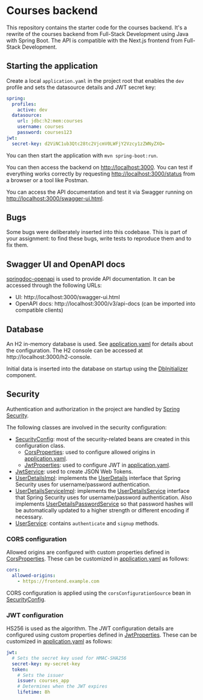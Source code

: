# Courses backend

This repository contains the starter code for the courses backend. It's a rewrite of the courses backend from Full-Stack Development using Java with Spring Boot. The API is compatible with the Next.js frontend from Full-Stack Development.

## Starting the application

Create a local `application.yaml` in the project root
that enables the `dev` profile and sets the datasource
details and JWT secret key:

```yaml
spring:
  profiles:
    active: dev
  datasource:
    url: jdbc:h2:mem:courses
    username: courses
    password: courses123
jwt:
  secret-key: d2ViNC1ub3Qtc28tc2VjcmV0LWFjY2Vzcy1zZWNyZXQ=
```

You can then start the application with `mvn spring-boot:run`.

You can then access the backend on <http://localhost:3000>. You
can test if everything works correctly by requesting
<http://localhost:3000/status> from a browser or a tool like Postman.

You can access the API documentation and test it via Swagger running on
<http://localhost:3000/swagger-ui.html>.

## Bugs

Some bugs were deliberately inserted into this codebase. This is part
of your assignment: to find these bugs, write tests to reproduce them
and to fix them.

## Swagger UI and OpenAPI docs

[springdoc-openapi](https://springdoc.org) is used to provide API
documentation. It can be accessed through the following URLs:

- UI: http://localhost:3000/swagger-ui.html
- OpenAPI docs: http://localhost:3000/v3/api-docs (can be imported into compatible clients)

## Database

An H2 in-memory database is used. See [application.yaml](src/main/resources/application.yaml) for details
about the configuration. The H2 console can be accessed at http://localhost:3000/h2-console.

Initial data is inserted into the database on startup using the
[DbInitializer](src/main/java/be/ucll/se/courses/backend/repository/DbInitializer.java) component.

## Security

Authentication and authorization in the project are handled by [Spring Security](https://docs.spring.io/spring-security/reference/index.html).

The following classes are involved in the security configuration:

- [SecurityConfig](src/main/java/be/ucll/se/courses/backend/config/SecurityConfig.java): most of the security-related beans are created in this configuration class.
  - [CorsProperties](src/main/java/be/ucll/se/courses/backend/config/CorsProperties.java): used to configure allowed origins in [application.yaml](src/main/resources/application.yaml).
  - [JwtProperties](src/main/java/be/ucll/se/courses/backend/config/JwtProperties.java): used to configure JWT in [application.yaml](src/main/resources/application.yaml).
- [JwtService](src/main/java/be/ucll/se/courses/backend/service/JwtService.java): used to create JSON Web Tokens.
- [UserDetailsImpl](src/main/java/be/ucll/se/courses/backend/service/UserDetailsImpl.java): implements the [UserDetails](https://docs.spring.io/spring-security/reference/servlet/authentication/passwords/user-details.html#page-title) interface that Spring Security uses for username/password authentication.
- [UserDetailsServiceImpl](src/main/java/be/ucll/se/courses/backend/service/UserDetailsServiceImpl.java): implements the [UserDetailsService](https://docs.spring.io/spring-security/reference/servlet/authentication/passwords/user-details-service.html#servlet-authentication-userdetailsservice) interface that Spring Security uses for username/password authentication. Also implements [UserDetailsPasswordService](https://docs.spring.io/spring-security/site/docs/current/api/org/springframework/security/core/userdetails/UserDetailsPasswordService.html) so that password hashes will be automatically updated to a higher strength or different encoding if necessary.
- [UserService](src/main/java/be/ucll/se/courses/backend/service/UserService.java): contains `authenticate` and `signup` methods.

### CORS configuration

Allowed origins are configured with custom properties defined in
[CorsProperties](src/main/java/be/ucll/se/courses/backend/config/CorsProperties.java). These can be customized in
[application.yaml](src/main/resources/application.yaml) as follows:

```yaml
cors:
  allowed-origins:
    - https://frontend.example.com
```

CORS configuration is applied using the `corsConfigurationSource` bean in [SecurityConfig](src/main/java/be/ucll/se/courses/backend/config/SecurityConfig.java).

### JWT configuration

HS256 is used as the algorithm. The JWT configuration details are
configured using custom properties defined in
[JwtProperties](src/main/java/be/ucll/se/courses/backend/config/JwtProperties.java). These can be customized in
[application.yaml](src/main/resources/application.yaml) as follows:

```yaml
jwt:
  # Sets the secret key used for HMAC-SHA256
  secret-key: my-secret-key
  token:
    # Sets the issuer
    issuer: courses_app
    # Determines when the JWT expires
    lifetime: 8h
```